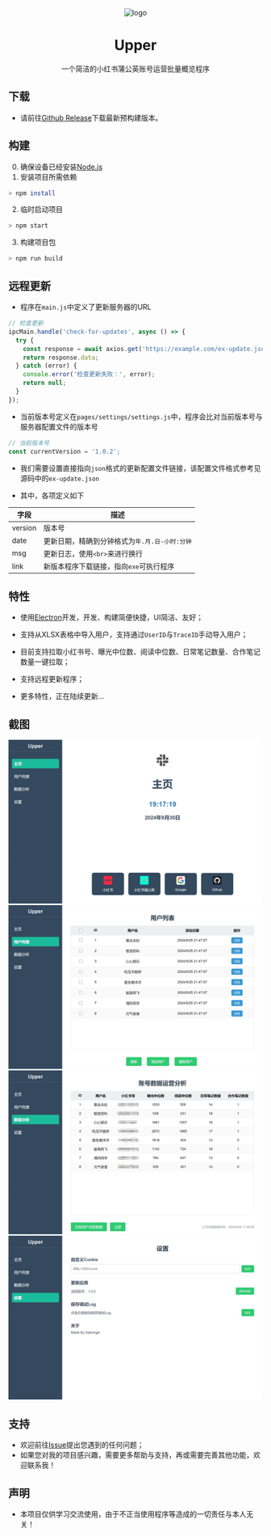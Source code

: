 <div align="center">

<img src="./icon.ico" alt="logo" width="128px" />

<h1 align="center">Upper</h1>

一个简洁的小红书蒲公英账号运营批量概览程序
</div>

## 下载
* 请前往[Github Release](https://github.com/SaKongA/Upper/releases)下载最新预构建版本。

## 构建
0. 确保设备已经安装[Node.js](https://nodejs.org/)
1. 安装项目所需依赖
```bash
> npm install
```
2. 临时启动项目
```bash
> npm start
```
3. 构建项目包
```bash
> npm run build
```

## 远程更新
* 程序在`main.js`中定义了更新服务器的URL
```js
// 检查更新
ipcMain.handle('check-for-updates', async () => {
  try {
    const response = await axios.get('https://example.com/ex-update.json');  //此处为更新配置文件链接
    return response.data;
  } catch (error) {
    console.error('检查更新失败：', error);
    return null;
  }
});
```

* 当前版本号定义在`pages/settings/settings.js`中，程序会比对当前版本号与服务器配置文件的版本号
```js
// 当前版本号
const currentVersion = '1.0.2';
```

* 我们需要设置直接指向`json`格式的更新配置文件链接，该配置文件格式参考见源码中的`ex-update.json`

* 其中，各项定义如下

| 字段 | 描述 |
| --- | ----------- |
| version | 版本号 |
| date | 更新日期，精确到分钟格式为`年.月.日-小时:分钟` |
| msg | 更新日志，使用`<br>`来进行换行 |
| link | 新版本程序下载链接，指向`exe`可执行程序 |

## 特性
* 使用[Electron](https://github.com/electron/electron)开发，开发、构建简便快捷，UI简洁、友好；

* 支持从XLSX表格中导入用户，支持通过`UserID`与`TraceID`手动导入用户；

* 目前支持拉取小红书号、曝光中位数、阅读中位数、日常笔记数量、合作笔记数量一键拉取；

* 支持远程更新程序；

* 更多特性，正在陆续更新...

## 截图
<div align="center">
	<img src="./Pictures/home.png">
    <img src="./Pictures/userlist.png">
    <img src="./Pictures/dataAna.png">
    <img src="./Pictures/setting.png">
</div>

## 支持
* 欢迎前往[Issue](https://github.com/SaKongA/Upper/issues)提出您遇到的任何问题；
* 如果您对我的项目感兴趣，需要更多帮助与支持，再或需要完善其他功能，欢迎联系我！

## 声明
* 本项目仅供学习交流使用，由于不正当使用程序等造成的一切责任与本人无关！